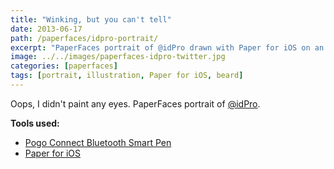 ```yaml
---
title: "Winking, but you can't tell"
date: 2013-06-17
path: /paperfaces/idpro-portrait/
excerpt: "PaperFaces portrait of @idPro drawn with Paper for iOS on an iPad."
image: ../../images/paperfaces-idpro-twitter.jpg
categories: [paperfaces]
tags: [portrait, illustration, Paper for iOS, beard]
---
```


Oops, I didn't paint any eyes. PaperFaces portrait of [@idPro](https://twitter.com/idPro).

**Tools used:**

- [Pogo Connect Bluetooth Smart Pen](https://www.amazon.com/gp/product/B009K448L4/ref=as_li_ss_tl?ie=UTF8&camp=1789&creative=390957&creativeASIN=B009K448L4&linkCode=as2&tag=mademist-20)
- [Paper for iOS](https://paper.bywetransfer.com/)
